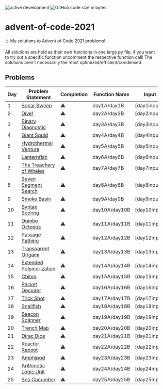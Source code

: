 ![active development](https://img.shields.io/badge/active%20dev-yes-brightgreen.svg)
![GitHub code size in bytes](https://img.shields.io/github/languages/code-size/simcard0000/advent-of-code-2021.svg)
# advent-of-code-2021
⛄ My solutions to Advent of Code 2021 problems! 

All solutions are held as their own functions in one large py file; if you want to try out a specific function uncomment the respective function call! The solutions aren't necessarily the most optimized/efficient/condensed.

## Problems
| Day | Problem Statement                                          | Completion  | Function Name |           Input           | A: Solution | B: Solution | 
| --- | ---------------------------------------------------------- | ----------- | ------------- | ------------------------- | ----------- | ----------- |
|  1  | [Sonar Sweep](https://adventofcode.com/2021/day/1)         |⚠            | day1A/day1B  | [day1input]                |             |             |
|  2  | [Dive!](https://adventofcode.com/2021/day/2)               |⚠            | day2A/day2B  | [day2input]                |             |             | 
|  3  | [Binary Diagnostic](https://adventofcode.com/2021/day/3)   |⚠            | day3A/day3B  | [day3input]                |             |             |
|  4  | [Giant Squid](https://adventofcode.com/2021/day/4)         |⚠            | day4A/day4B  | [day4input]                |             |             |
|  5  | [Hydrothermal Venture](https://adventofcode.com/2021/day/5)                                                           |⚠            | day5A/day5B  | [day5input]                |             |             |
|  6  | [Lanternfish](https://adventofcode.com/2021/day/6)                                                           |⚠            | day6A/day6B  | [day6input]                |             |             |
|  7  | [The Treachery of Whales](https://adventofcode.com/2021/day/7)                                                           |⚠            | day7A/day7B  | [day7input]                |             |             |
|  8  | [Seven Segment Search](https://adventofcode.com/2021/day/8)                                                           |⚠            | day8A/day8B  | [day8input]                |             |             |
|  9  | [Smoke Basin](https://adventofcode.com/2021/day/9)                                                           |⚠            | day9A/day9B  | [day9input]                |             |             |
| 10  | [Syntax Scoring](https://adventofcode.com/2021/day/10)                                                           |⚠            | day10A/day10B| [day10input]               |             |             |
| 11  | [Dumbo Octopus](https://adventofcode.com/2021/day/11)                                                           |⚠            | day11A/day11B| [day11input]               |             |             |
| 12  | [Passage Pathing](https://adventofcode.com/2021/day/12)                                                            |⚠            | day12A/day12B| [day12input]               |             |             |
| 13  | [Transparent Origami](https://adventofcode.com/2021/day/13)                                                           |⚠            | day13A/day13B| [day13input]               |             |             |
| 14  | [Extended Polymerization](https://adventofcode.com/2021/day/14)                                                           |⚠            | day14A/day14B| [day14input]               |             |             |
| 15  | [Chiton](https://adventofcode.com/2021/day/15)                                                           |⚠            | day15A/day15B| [day15input]               |             |             |
| 16  | [Packet Decoder](https://adventofcode.com/2021/day/16)                                                           |⚠            | day16A/day16B| [day16input]               |             |             |
| 17  | [Trick Shot](https://adventofcode.com/2021/day/17)                                                           |⚠            | day17A/day17B| [day17input]               |             |             |
| 18  | [Snailfish](https://adventofcode.com/2021/day/18)                                                           |⚠            | day18A/day18B| [day18input]               |             |             |
| 19  | [Beacon Scanner](https://adventofcode.com/2021/day/19)                                                           |⚠            | day19A/day19B| [day19input]               |             |             |
| 20  | [Trench Map](https://adventofcode.com/2021/day/20)                                                           |⚠            | day20A/day20B| [day20input]               |             |             |
| 21  | [Dirac Dice](https://adventofcode.com/2021/day/21)                                                           |⚠            | day21A/day21B| [day21input]               |             |             |
| 22  | [Reactor Reboot](https://adventofcode.com/2021/day/22)                                                           |⚠            | day22A/day22B| [day22input]               |             |             |
| 23  | [Amphipod](https://adventofcode.com/2021/day/23)                                                           |⚠            | day23A/day23B| [day23input]               |             |             |
| 24  | [Arithmetic Logic Unit](https://adventofcode.com/2021/day/24)                                                            |⚠            | day24A/day24B| [day24input]               |             |             |
| 25  | [Sea Cucumber](https://adventofcode.com/2021/day/25)                                                           |⚠            | day25A/day25B| [day25input]               |             |             |
